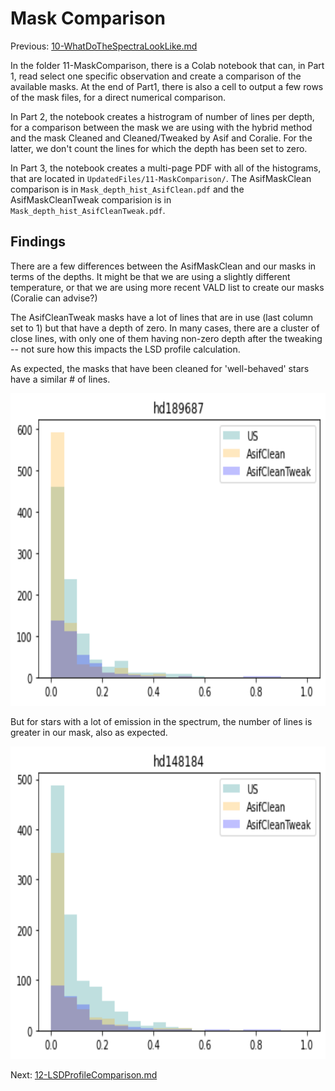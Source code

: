 # Mask Comparison

Previous: [10-WhatDoTheSpectraLookLike.md](https://github.com/veropetit/BeStarsMiMeS/blob/master/10-WhatDoTheSpectraLookLike.md)

In the folder 11-MaskComparison, there is a Colab notebook that can, in Part 1, read select one specific observation and create a comparison of the available masks. At the end of Part1, there is also a cell to output a few rows of the mask files, for a direct numerical comparison. 

In Part 2, the notebook creates a histrogram of number of lines per depth, for a comparison between the mask we are using with the hybrid method and the mask Cleaned and Cleaned/Tweaked by Asif and Coralie. For the latter, we don't count the lines for which the depth has been set to zero. 

In Part 3, the notebook creates a multi-page PDF with all of the histograms, that are located in `UpdatedFiles/11-MaskComparison/`. The AsifMaskClean comparison is in `Mask_depth_hist_AsifClean.pdf` and the AsifMaskCleanTweak comparision is in `Mask_depth_hist_AsifCleanTweak.pdf`.

## Findings

There are a few differences between the AsifMaskClean and our masks in terms of the depths. It might be that we are using a slightly different temperature, or that we are using more recent VALD list to create our masks (Coralie can advise?)

The AsifCleanTweak masks have a lot of lines that are in use (last column set to 1) but that have a depth of zero. In many cases, there are a cluster of close lines, with only one of them having non-zero depth after the tweaking -- not sure how this impacts the LSD profile calculation. 

As expected, the masks that have been cleaned for 'well-behaved' stars have a similar # of lines. 

<img src="https://github.com/veropetit/BeStarsMiMeS/blob/master/DocumentationImages/MaskHisto-HD189687.png" style="height: 500px"/>

But for stars with a lot of emission in the spectrum, the number of lines is greater in our mask, also as expected. 

<img src="https://github.com/veropetit/BeStarsMiMeS/blob/master/DocumentationImages/MaskHisto-HD148184.png" style="height: 500px"/>

Next: [12-LSDProfileComparison.md](https://github.com/veropetit/BeStarsMiMeS/blob/master/12-LSDProfileComparison.md)